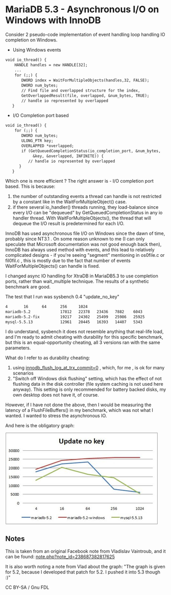 # MariaDB 5.3 - Asynchronous I/O on Windows with InnoDB

Consider 2 pseudo-code implementation of event handling loop handling IO completion on Windows.

* Using Windows events

```
void io_thread() {
    HANDLE handles = new HANDLE[32];
    ...
    for (;;) {
       DWORD index = WaitForMultipleObjects(handles,32, FALSE);
       DWORD num_bytes;
       // Find file and overlapped structure for the index,
       GetOverlappedResult(file, overlapped, &num_bytes, TRUE);
       // handle io represented by overlapped
   }
```

* I/O Completion port based

```
void io_thread() {
    for (;;) {
       DWORD num_bytes;
       ULONG_PTR key;
       OVERLAPPED *overlapped;
       if (GetQueuedCompletionStatus(io_completion_port, &num_bytes,
            &key, &overlapped, INFINITE)) {
          // handle io represented by overlapped
      }
   }
```

Which one is more efficient ? The right answer is - I/O completion port based. This is because:

1. the number of outstanding events a thread can handle is not restricted by a constant like in the WaitForMultipleObject() case.
2. if there several io\_handler() threads running, they load-balance since every I/O can be "dequeued" by GetQueuedCompletionStatus in any io handler thread. With WaitForMultipleObjects(), the thread that will dequeue the I/O result is predetermined for each I/O.

InnoDB has used asynchronous file I/O on Windows since the dawn of time, probably since NT3.1 . On some reason unknown to me (I can only speculate that Microsoft documentation was not good enough back then), InnoDB has always used method with events, and this lead to relatively complicated designs - if you're seeing "segment" mentioning in os0file.c or fil0fil.c , this is mostly due to the fact that number of events WaitForMultipleObjects() can handle is fixed.

I changed async IO handling for XtraDB in MariaDB5.3 to use completion ports, rather than wait\_multiple technique. The results of a synthetic benchmark are good.

The test that I run was sysbench 0.4 "update\_no\_key"

```
4       16      64      256     1024
mariadb-5.2             17812   22378   23436   7882    6043
mariadb-5.2-fix         19217   24302   25499   25986   25925
mysql-5.5.13            12961   20445   16393   14407   5343
```

I do understand, sysbench it does not resemble anything that real-life load, and I'm ready to admit cheating with durability for this specific benchmark, but this is an equal-opportunity cheating, all 3 versions ran with the same parameters.

What do I refer to as durability cheating:

1. using [innodb\_flush\_log\_at\_trx\_commit=0](https://app.gitbook.com/s/SsmexDFPv2xG2OTyO5yV/reference/storage-engines/innodb/innodb-system-variables) , which, for me , is ok for many scenarios
2. "Switch off Windows disk flushing" setting, which has the effect of not flushing data in the disk controller (file system caching is not used here anyway). This setting is only recommended for battery backed disks, my own desktop does not have it, of course.

However, if I have not done the above, then I would be measuring the latency of a FlushFileBuffers() in my benchmark, which was not what I wanted. I wanted to stress the asynchronous IO.

And here is the obligatory graph:

![mariadbasynciowindowsinnodb](../../../../../.gitbook/assets/mariadb-53-asynchronous-io-on-windows-with-innodb/+image/mariadbasynciowindowsinnodb.jpg)

## Notes

This is taken from an original Facebook note from Vladislav Vaintroub, and it can be found: [note.php?note\_id=238687382817625](https://www.facebook.com/note.php?note_id=238687382817625)

It is also worth noting a note from Vlad about the graph: "The graph is given for 5.2, because I developed that patch for 5.2. I pushed it into 5.3 though :)"

CC BY-SA / Gnu FDL
